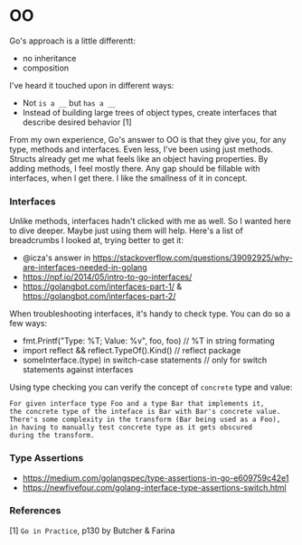 # OO

Go's approach is a little differentt:

- no inheritance
- composition

I've heard it touched upon in different ways:

- Not `is a __` but `has a __`
- Instead of building large trees of object types, create interfaces that describe desired behavior [1]

From my own experience, Go's answer to OO is that they give you, for any type, methods and interfaces.  Even less, I've been using just methods.  Structs already get me what feels like an object having properties. By adding methods, I feel mostly there.  Any gap should be fillable with interfaces, when I get there. I like the smallness of it in concept.

### Interfaces

Unlike methods, interfaces hadn't clicked with me as well.  So I wanted here to dive deeper.  Maybe just using them will help.  Here's a list of breadcrumbs I looked at, trying better to get it:

- @icza's answer in https://stackoverflow.com/questions/39092925/why-are-interfaces-needed-in-golang
- https://npf.io/2014/05/intro-to-go-interfaces/
- https://golangbot.com/interfaces-part-1/ & https://golangbot.com/interfaces-part-2/

When troubleshooting interfaces, it's handy to check type. You can do so a few ways:

- fmt.Printf("Type: %T; Value: %v", foo, foo)       // %T in string formating
- import reflect && reflect.TypeOf().Kind()         // reflect package
- someInterface.(type) in switch-case statements    // only for switch statements against interfaces

Using type checking you can verify the concept of `concrete` type and value: 

    For given interface type Foo and a type Bar that implements it,
    the concrete type of the inteface is Bar with Bar's concrete value.
    There's some complexity in the transform (Bar being used as a Foo),
    in having to manually test concrete type as it gets obscured 
    during the transform.

### Type Assertions

- https://medium.com/golangspec/type-assertions-in-go-e609759c42e1
- https://newfivefour.com/golang-interface-type-assertions-switch.html

### References

[1] `Go in Practice`, p130 by Butcher & Farina
